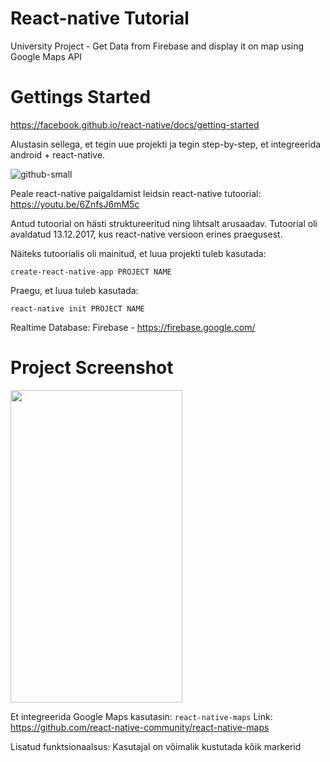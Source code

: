 # React-native Tutorial

University Project - Get Data from Firebase and display it on map using Google Maps API

# Gettings Started

https://facebook.github.io/react-native/docs/getting-started

Alustasin sellega, et tegin uue projekti ja tegin step-by-step, et integreerida android + react-native.

![github-small](https://i.imgur.com/swDGSUk.png)


Peale react-native paigaldamist leidsin react-native tutoorial: https://youtu.be/6ZnfsJ6mM5c 

Antud tutoorial on hästi struktureeritud ning lihtsalt arusaadav. Tutoorial oli avaldatud 13.12.2017, kus react-native versioon erines praegusest.

Näiteks tutoorialis oli mainitud, et luua projekti tuleb kasutada:
```
create-react-native-app PROJECT NAME
```

Praegu, et luua tuleb kasutada:
```
react-native init PROJECT NAME
```

Realtime Database: Firebase - https://firebase.google.com/

# Project Screenshot
<p align="left">
  <img width="275" height="500" src="https://i.imgur.com/a9JMEwi.jpg">
</p>

Et integreerida Google Maps kasutasin: ```react-native-maps```
Link: https://github.com/react-native-community/react-native-maps

Lisatud funktsionaalsus: Kasutajal on võimalik kustutada kõik markerid
